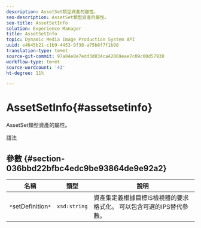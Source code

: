 ```yaml
---
description: AssetSet類型資產的屬性。
seo-description: AssetSet類型資產的屬性。
seo-title: AssetSetInfo
solution: Experience Manager
title: AssetSetInfo
topic: Dynamic Media Image Production System API
uuid: e4645b21-c1b9-4453-9f38-a75b6f7f1b98
translation-type: tm+mt
source-git-commit: 97a84e8e7edd3d834ca42069eae7c09c00d57938
workflow-type: tm+mt
source-wordcount: '43'
ht-degree: 11%

---
```



# AssetSetInfo{#assetsetinfo}

AssetSet類型資產的屬性。

語法

## 參數 {#section-036bbd22bfbc4edc9be93864de9e92a2}

| 名稱 | 類型 | 說明 |
|---|---|---|
| `*`setDefinition`*` | `xsd:string` | 資產集定義根據目標IS檢視器的要求格式化。 可以包含可選的IPS替代參數。 |

